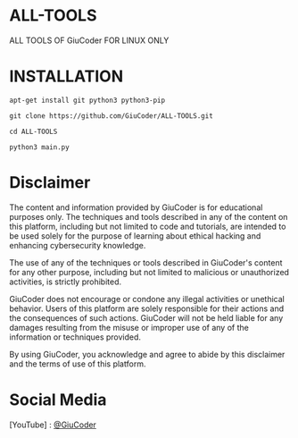 # ALL-TOOLS
ALL TOOLS OF GiuCoder FOR LINUX ONLY

# INSTALLATION

```
apt-get install git python3 python3-pip

git clone https://github.com/GiuCoder/ALL-TOOLS.git

cd ALL-TOOLS

python3 main.py 
```


# Disclaimer

The content and information provided by GiuCoder is for educational purposes only. The techniques and tools described in any of the content on this platform, including but not limited to code and tutorials, are intended to be used solely for the purpose of learning about ethical hacking and enhancing cybersecurity knowledge.

The use of any of the techniques or tools described in GiuCoder's content for any other purpose, including but not limited to malicious or unauthorized activities, is strictly prohibited.

GiuCoder does not encourage or condone any illegal activities or unethical behavior. Users of this platform are solely responsible for their actions and the consequences of such actions. GiuCoder will not be held liable for any damages resulting from the misuse or improper use of any of the information or techniques provided.

By using GiuCoder, you acknowledge and agree to abide by this disclaimer and the terms of use of this platform.

# Social Media

[YouTube] : [@GiuCoder](https://www.youtube.com/channel/UCFH1zkg-QNOCk-c6mfUgCjA)
